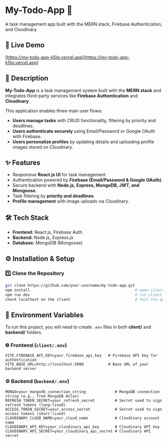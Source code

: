 
# My-Todo-App 📝  
A task management app built with the MERN stack, Firebase Authentication, and Cloudinary.

## 🚀 Live Demo
[https://my-todo-app-k5lq.vercel.app](https://my-todo-app-k5lq.vercel.app)

## 📌 Description
**My-Todo-App** is a task management system built with the **MERN stack** and integrates third-party services like **Firebase Authentication** and **Cloudinary**.  

This application enables three main user flows:  
- **Users manage tasks** with CRUD functionality, filtering by priority and deadlines.  
- **Users authenticate securely** using Email/Password or Google OAuth with Firebase.  
- **Users personalize profiles** by updating details and uploading profile images stored on Cloudinary.  

## ✨ Features
- Responsive **React.js UI** for task management.  
- Authentication powered by **Firebase (Email/Password & Google OAuth)**.  
- Secure backend with **Node.js, Express, MongoDB, JWT, and Mongoose**.  
- Task filtering by **priority and deadlines**.  
- **Profile management** with image uploads via Cloudinary.  

## 🛠️ Tech Stack
- **Frontend:** React.js, Firebase Auth  
- **Backend:** Node.js, Express.js  
- **Database:** MongoDB (Mongoose)


## ⚙️ Installation & Setup  

### 1️⃣ Clone the Repository
``` bash
git clone https://github.com/your-username/my-todo-app.git 
npm install                                               # open client and backend folders and install modules
npm run dev                                               # run client and backend dev server
check localhost on the client                             # test the app
```

## 🔑 Environment Variables  
To run this project, you will need to create `.env` files in both **client/** and **backend/** folders.  


### 🌐 Frontend (`client/.env`)
```env
VITE_FIREBASE_API_KEY=your_firebase_api_key   # Firebase API key for authentication
VITE_BASE_URL=http://localhost:5000           # Base URL of your backend server
```

### ⚙️ Backend (`backend/.env`)
```env
MONGO=your_mongodb_connection_string             # MongoDB connection string (e.g., from MongoDB Atlas)
REFRESH_TOKEN_SECRET=your_refresh_secret         # Secret used to sign refresh tokens (long-lived)
ACCESS_TOKEN_SECRET=your_access_secret           # Secret used to sign access tokens (short-lived)
CLOUDINARY_CLOUD_NAME=your_cloud_name            # Cloudinary account name
CLOUDINARY_API_KEY=your_cloudinary_api_key       # Cloudinary API key
CLOUDINARY_API_SECRET=your_cloudinary_api_secret # Cloudinary API secret
```
